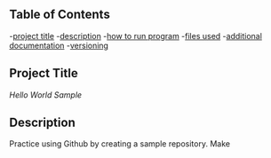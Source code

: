 ## Table of Contents

-[project title](#Project-Title)
-[description](#Description)
-[how to run program](#How-to-run-program)
-[files used](#files-used)
-[additional documentation](#additonal-documentation)
-[versioning](#versioning)

## Project Title

*Hello World Sample*

## Description

Practice using Github by creating a sample repository. Make 
